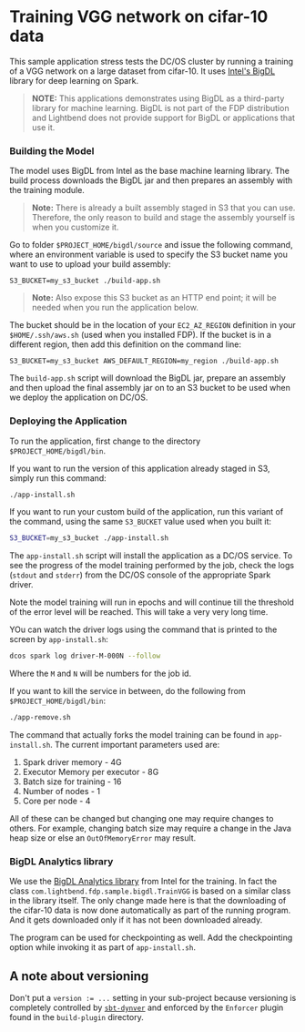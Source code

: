 # Training VGG network on cifar-10 data

This sample application stress tests the DC/OS cluster by running a training of a VGG network on a large dataset from cifar-10. It uses [Intel's BigDL](https://github.com/intel-analytics/BigDL) library for deep learning on Spark.

> **NOTE:** This applications demonstrates using BigDL as a third-party library for machine learning. BigDL is not part of the FDP distribution and Lightbend does not provide support for BigDL or applications that use it.

### Building the Model
The model uses BigDL from Intel as the base machine learning library. The build process downloads the BigDL jar and then prepares an assembly with the training module.

> **Note:** There is already a built assembly staged in S3 that you can use. Therefore, the only reason to build and stage the assembly yourself is when you customize it.

Go to folder `$PROJECT_HOME/bigdl/source` and issue the following command, where an environment variable is used to specify the S3 bucket name you want to use to upload your build assembly:

```
S3_BUCKET=my_s3_bucket ./build-app.sh
```

> **Note:** Also expose this S3 bucket as an HTTP end point; it will be needed when you run the application below.

The bucket should be in the location of your `EC2_AZ_REGION` definition in your `$HOME/.ssh/aws.sh` (used when you installed FDP). If the bucket is in a different region, then add this definition on the command line:

```
S3_BUCKET=my_s3_bucket AWS_DEFAULT_REGION=my_region ./build-app.sh
```

The `build-app.sh` script will download the BigDL jar, prepare an assembly and then upload the final assembly jar on to an S3 bucket to be used when we deploy the application on DC/OS.

### Deploying the Application

To run the application, first change to the directory `$PROJECT_HOME/bigdl/bin`.

If you want to run the version of this application already staged in S3, simply run this command:

```bash
./app-install.sh
```

If you want to run your custom build of the application, run this variant of the command, using the same `S3_BUCKET` value used when you built it:

```bash
S3_BUCKET=my_s3_bucket ./app-install.sh
```

The `app-install.sh` script will install the application as a DC/OS service. To see the progress of the model training performed by the job, check the logs (`stdout` and `stderr`) from the DC/OS console of the appropriate Spark driver.

Note the model training will run in epochs and will continue till the threshold of the error level will be reached. This will take a very very long time.

YOu can watch the driver logs using the command that is printed to the screen by `app-install.sh`:

```bash
dcos spark log driver-M-000N --follow
```

Where the `M` and `N` will be numbers for the job id.

If you want to kill the service in between, do the following from `$PROJECT_HOME/bigdl/bin`:

```bash
./app-remove.sh
```

The command that actually forks the model training can be found in `app-install.sh`. The current important parameters used are:

1. Spark driver memory - 4G
2. Executor Memory per executor - 8G
3. Batch size for training - 16
4. Number of nodes - 1
5. Core per node - 4

All of these can be changed but changing one may require changes to others. For example, changing batch size may require a change in the Java heap size or else an `OutOfMemoryError` may result.

### BigDL Analytics library

We use the [BigDL Analytics library](https://github.com/intel-analytics/BigDL) from Intel for the training. In fact the class `com.lightbend.fdp.sample.bigdl.TrainVGG` is based on a similar class in the library itself. The only change made here is that the downloading of the cifar-10 data is now done automatically as part of the running program. And it gets downloaded only if it has not been downloaded already.

The program can be used for checkpointing as well. Add the checkpointing option while invoking it as part of `app-install.sh`.

## A note about versioning

Don't put a `version := ...` setting in your sub-project because versioning is completely
controlled by [`sbt-dynver`](https://github.com/dwijnand/sbt-dynver) and enforced by the `Enforcer` plugin found in the `build-plugin`
directory.
